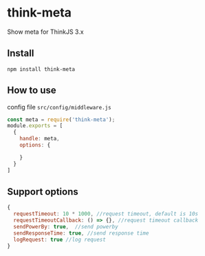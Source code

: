 # think-meta
Show meta for ThinkJS 3.x

## Install

```
npm install think-meta
```

## How to use

config file `src/config/middleware.js`

```js
const meta = require('think-meta');
module.exports = [
  {
    handle: meta,
    options: {

    }
  }
]
```

## Support options

```js
{
  requestTimeout: 10 * 1000, //request timeout, default is 10s
  requestTimeoutCallback: () => {}, //request timeout callback
  sendPowerBy: true,  //send powerby
  sendResponseTime: true, //send response time
  logRequest: true //log request
}
```